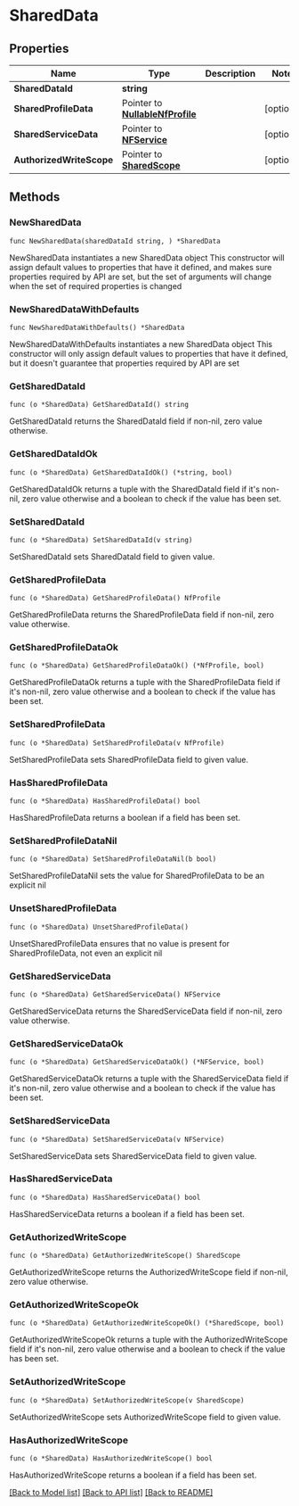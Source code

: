 # SharedData

## Properties

Name | Type | Description | Notes
------------ | ------------- | ------------- | -------------
**SharedDataId** | **string** |  | 
**SharedProfileData** | Pointer to [**NullableNfProfile**](NfProfile.md) |  | [optional] 
**SharedServiceData** | Pointer to [**NFService**](NFService.md) |  | [optional] 
**AuthorizedWriteScope** | Pointer to [**SharedScope**](SharedScope.md) |  | [optional] 

## Methods

### NewSharedData

`func NewSharedData(sharedDataId string, ) *SharedData`

NewSharedData instantiates a new SharedData object
This constructor will assign default values to properties that have it defined,
and makes sure properties required by API are set, but the set of arguments
will change when the set of required properties is changed

### NewSharedDataWithDefaults

`func NewSharedDataWithDefaults() *SharedData`

NewSharedDataWithDefaults instantiates a new SharedData object
This constructor will only assign default values to properties that have it defined,
but it doesn't guarantee that properties required by API are set

### GetSharedDataId

`func (o *SharedData) GetSharedDataId() string`

GetSharedDataId returns the SharedDataId field if non-nil, zero value otherwise.

### GetSharedDataIdOk

`func (o *SharedData) GetSharedDataIdOk() (*string, bool)`

GetSharedDataIdOk returns a tuple with the SharedDataId field if it's non-nil, zero value otherwise
and a boolean to check if the value has been set.

### SetSharedDataId

`func (o *SharedData) SetSharedDataId(v string)`

SetSharedDataId sets SharedDataId field to given value.


### GetSharedProfileData

`func (o *SharedData) GetSharedProfileData() NfProfile`

GetSharedProfileData returns the SharedProfileData field if non-nil, zero value otherwise.

### GetSharedProfileDataOk

`func (o *SharedData) GetSharedProfileDataOk() (*NfProfile, bool)`

GetSharedProfileDataOk returns a tuple with the SharedProfileData field if it's non-nil, zero value otherwise
and a boolean to check if the value has been set.

### SetSharedProfileData

`func (o *SharedData) SetSharedProfileData(v NfProfile)`

SetSharedProfileData sets SharedProfileData field to given value.

### HasSharedProfileData

`func (o *SharedData) HasSharedProfileData() bool`

HasSharedProfileData returns a boolean if a field has been set.

### SetSharedProfileDataNil

`func (o *SharedData) SetSharedProfileDataNil(b bool)`

 SetSharedProfileDataNil sets the value for SharedProfileData to be an explicit nil

### UnsetSharedProfileData
`func (o *SharedData) UnsetSharedProfileData()`

UnsetSharedProfileData ensures that no value is present for SharedProfileData, not even an explicit nil
### GetSharedServiceData

`func (o *SharedData) GetSharedServiceData() NFService`

GetSharedServiceData returns the SharedServiceData field if non-nil, zero value otherwise.

### GetSharedServiceDataOk

`func (o *SharedData) GetSharedServiceDataOk() (*NFService, bool)`

GetSharedServiceDataOk returns a tuple with the SharedServiceData field if it's non-nil, zero value otherwise
and a boolean to check if the value has been set.

### SetSharedServiceData

`func (o *SharedData) SetSharedServiceData(v NFService)`

SetSharedServiceData sets SharedServiceData field to given value.

### HasSharedServiceData

`func (o *SharedData) HasSharedServiceData() bool`

HasSharedServiceData returns a boolean if a field has been set.

### GetAuthorizedWriteScope

`func (o *SharedData) GetAuthorizedWriteScope() SharedScope`

GetAuthorizedWriteScope returns the AuthorizedWriteScope field if non-nil, zero value otherwise.

### GetAuthorizedWriteScopeOk

`func (o *SharedData) GetAuthorizedWriteScopeOk() (*SharedScope, bool)`

GetAuthorizedWriteScopeOk returns a tuple with the AuthorizedWriteScope field if it's non-nil, zero value otherwise
and a boolean to check if the value has been set.

### SetAuthorizedWriteScope

`func (o *SharedData) SetAuthorizedWriteScope(v SharedScope)`

SetAuthorizedWriteScope sets AuthorizedWriteScope field to given value.

### HasAuthorizedWriteScope

`func (o *SharedData) HasAuthorizedWriteScope() bool`

HasAuthorizedWriteScope returns a boolean if a field has been set.


[[Back to Model list]](../README.md#documentation-for-models) [[Back to API list]](../README.md#documentation-for-api-endpoints) [[Back to README]](../README.md)


